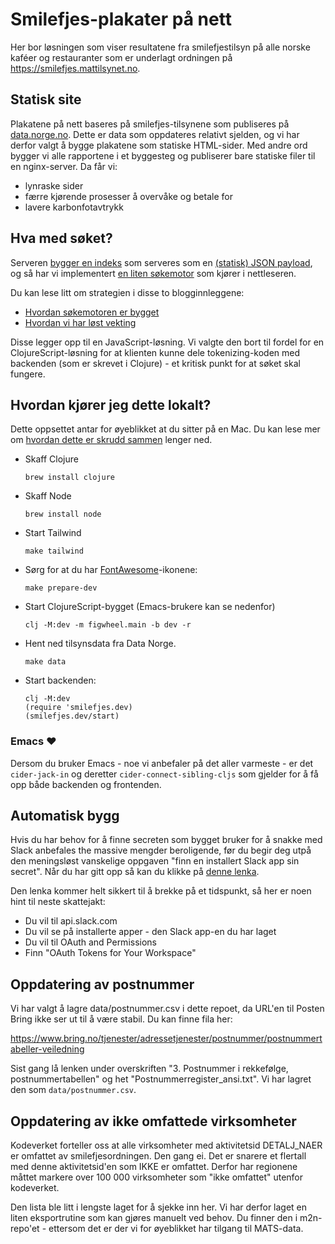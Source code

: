 # Smilefjes-plakater på nett

Her bor løsningen som viser resultatene fra smilefjestilsyn på alle norske
kaféer og restauranter som er underlagt ordningen på
https://smilefjes.mattilsynet.no.

## Statisk site

Plakatene på nett baseres på smilefjes-tilsynene som publiseres på
[data.norge.no](https://data.norge.no/datasets/288aa74c-e3d3-492e-9ede-e71503b3bfd9).
Dette er data som oppdateres relativt sjelden, og vi har derfor valgt å bygge
plakatene som statiske HTML-sider. Med andre ord bygger vi alle rapportene i et
byggesteg og publiserer bare statiske filer til en nginx-server. Da får vi:

- lynraske sider
- færre kjørende prosesser å overvåke og betale for
- lavere karbonfotavtrykk

## Hva med søket?

Serveren [bygger en indeks](./src/smilefjes/search_index.clj) som serveres som
en [(statisk) JSON payload](https://smilefjes.mattilsynet.no/search/index/nb.json),
og så har vi implementert [en liten søkemotor](./src/smilefjes/search_index.clj)
som kjører i nettleseren.

Du kan lese litt om strategien i disse to blogginnleggene:

- [Hvordan søkemotoren er bygget](https://parenteser.mattilsynet.io/fulltekstsok/)
- [Hvordan vi har løst vekting](https://parenteser.mattilsynet.io/sok-vekting/)

Disse legger opp til en JavaScript-løsning. Vi valgte den bort til fordel for en
ClojureScript-løsning for at klienten kunne dele tokenizing-koden med backenden
(som er skrevet i Clojure) - et kritisk punkt for at søket skal fungere.

## Hvordan kjører jeg dette lokalt?

Dette oppsettet antar for øyeblikket at du sitter på en Mac. Du kan lese mer om
[hvordan dette er skrudd sammen](#arkitektur) lenger ned.

- Skaff Clojure

    ```
    brew install clojure
    ```

- Skaff Node

    ```
    brew install node
    ```

- Start Tailwind

   ```
   make tailwind
   ```

- Sørg for at du har [FontAwesome](https://fontawesome.com)-ikonene:

    ```
    make prepare-dev
    ```

- Start ClojureScript-bygget (Emacs-brukere kan se nedenfor)

    ```
    clj -M:dev -m figwheel.main -b dev -r
    ```

- Hent ned tilsynsdata fra Data Norge.

    ```
    make data
    ```

- Start backenden:

    ```
    clj -M:dev
    (require 'smilefjes.dev)
    (smilefjes.dev/start)
    ```

### Emacs ❤️

Dersom du bruker Emacs - noe vi anbefaler på det aller varmeste - er det
`cider-jack-in` og deretter `cider-connect-sibling-cljs` som gjelder for å få
opp både backenden og frontenden.

## Automatisk bygg

Hvis du har behov for å finne secreten som bygget bruker for å snakke med Slack
anbefales the massive mengder beroligende, før du begir deg utpå den meningsløst
vanskelige oppgaven "finn en installert Slack app sin secret". Når du har gitt
opp så kan du klikke på [denne lenka](https://api.slack.com/apps/A061QTQNFC4/oauth?).

Den lenka kommer helt sikkert til å brekke på et tidspunkt, så her er noen hint
til neste skattejakt:

- Du vil til api.slack.com
- Du vil se på installerte apper - den Slack app-en du har laget
- Du vil til OAuth and Permissions
- Finn "OAuth Tokens for Your Workspace"

## Oppdatering av postnummer

Vi har valgt å lagre data/postnummer.csv i dette repoet, da URL'en til Posten
Bring ikke ser ut til å være stabil. Du kan finne fila her:

https://www.bring.no/tjenester/adressetjenester/postnummer/postnummertabeller-veiledning

Sist gang lå lenken under overskriften "3. Postnummer i rekkefølge,
postnummertabellen" og het "Postnummerregister_ansi.txt". Vi har lagret den som
`data/postnummer.csv`.

## Oppdatering av ikke omfattede virksomheter

Kodeverket forteller oss at alle virksomheter med aktivitetsid DETALJ_NAER er
omfattet av smilefjesordningen. Den gang ei. Det er snarere et flertall med
denne aktivitetsid'en som IKKE er omfattet. Derfor har regionene måttet markere
over 100 000 virksomheter som "ikke omfattet" utenfor kodeverket.

Den lista ble litt i lengste laget for å sjekke inn her. Vi har derfor laget en
liten eksportrutine som kan gjøres manuelt ved behov. Du finner den i
m2n-repo'et - ettersom det er der vi for øyeblikket har tilgang til MATS-data.
